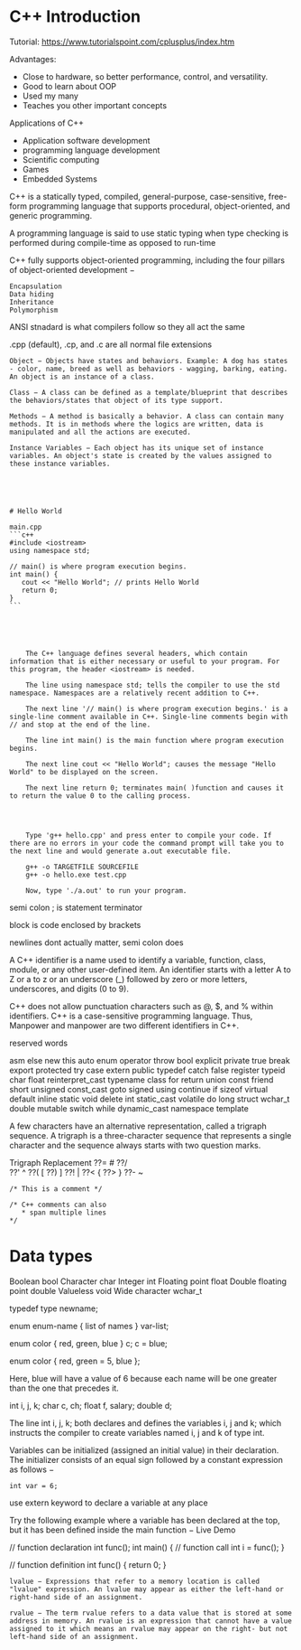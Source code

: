 
# C++ Introduction

Tutorial: https://www.tutorialspoint.com/cplusplus/index.htm

Advantages:
* Close to hardware, so better performance, control, and versatility.
* Good to learn about OOP
* Used my many
* Teaches you other important concepts



Applications of C++
* Application software development
* programming language development
* Scientific computing
* Games
* Embedded Systems

C++ is a statically typed, compiled, general-purpose, case-sensitive, free-form programming language that supports procedural, object-oriented, and generic programming.

A programming language is said to use static typing when type checking is performed during compile-time as opposed to run-time


C++ fully supports object-oriented programming, including the four pillars of object-oriented development −

    Encapsulation
    Data hiding
    Inheritance
    Polymorphism

ANSI stnadard is what compilers follow so they all act the same

.cpp (default), .cp, and .c are all normal file extensions




    Object − Objects have states and behaviors. Example: A dog has states - color, name, breed as well as behaviors - wagging, barking, eating. An object is an instance of a class.

    Class − A class can be defined as a template/blueprint that describes the behaviors/states that object of its type support.

    Methods − A method is basically a behavior. A class can contain many methods. It is in methods where the logics are written, data is manipulated and all the actions are executed.

    Instance Variables − Each object has its unique set of instance variables. An object's state is created by the values assigned to these instance variables.





    # Hello World

    main.cpp
    ```c++
    #include <iostream>
    using namespace std;

    // main() is where program execution begins.
    int main() {
       cout << "Hello World"; // prints Hello World
       return 0;
    }
    ```





        The C++ language defines several headers, which contain information that is either necessary or useful to your program. For this program, the header <iostream> is needed.

        The line using namespace std; tells the compiler to use the std namespace. Namespaces are a relatively recent addition to C++.

        The next line '// main() is where program execution begins.' is a single-line comment available in C++. Single-line comments begin with // and stop at the end of the line.

        The line int main() is the main function where program execution begins.

        The next line cout << "Hello World"; causes the message "Hello World" to be displayed on the screen.

        The next line return 0; terminates main( )function and causes it to return the value 0 to the calling process.




        Type 'g++ hello.cpp' and press enter to compile your code. If there are no errors in your code the command prompt will take you to the next line and would generate a.out executable file.

        g++ -o TARGETFILE SOURCEFILE
        g++ -o hello.exe test.cpp

        Now, type './a.out' to run your program.


semi colon ; is statement terminator

block is code enclosed by brackets

newlines dont actually matter, semi colon does


A C++ identifier is a name used to identify a variable, function, class, module, or any other user-defined item. An identifier starts with a letter A to Z or a to z or an underscore (_) followed by zero or more letters, underscores, and digits (0 to 9).

C++ does not allow punctuation characters such as @, $, and % within identifiers. C++ is a case-sensitive programming language. Thus, Manpower and manpower are two different identifiers in C++.



reserved words

asm 	else 	new 	this
auto 	enum 	operator 	throw
bool 	explicit 	private 	true
break 	export 	protected 	try
case 	extern 	public 	typedef
catch 	false 	register 	typeid
char 	float 	reinterpret_cast 	typename
class 	for 	return 	union
const 	friend 	short 	unsigned
const_cast 	goto 	signed 	using
continue 	if 	sizeof 	virtual
default 	inline 	static 	void
delete 	int 	static_cast 	volatile
do 	long 	struct 	wchar_t
double 	mutable 	switch 	while
dynamic_cast 	namespace 	template 	 


A few characters have an alternative representation, called a trigraph sequence. A trigraph is a three-character sequence that represents a single character and the sequence always starts with two question marks.


Trigraph 	Replacement
??= 	#
??/ 	\
??' 	^
??( 	[
??) 	]
??! 	|
??< 	{
??> 	}
??- 	~


```
/* This is a comment */

/* C++ comments can also
   * span multiple lines
*/
```

# Data types
Boolean 	bool
Character 	char
Integer 	int
Floating point 	float
Double floating point 	double
Valueless 	void
Wide character 	wchar_t



typedef type newname;

enum enum-name { list of names } var-list;

enum color { red, green, blue } c;
c = blue;

enum color { red, green = 5, blue };

Here, blue will have a value of 6 because each name will be one greater than the one that precedes it.



int    i, j, k;
char   c, ch;
float  f, salary;
double d;

The line int i, j, k; both declares and defines the variables i, j and k; which instructs the compiler to create variables named i, j and k of type int.

Variables can be initialized (assigned an initial value) in their declaration. The initializer consists of an equal sign followed by a constant expression as follows −
```
int var = 6;
```

use extern keyword to declare a variable at any place


Try the following example where a variable has been declared at the top, but it has been defined inside the main function −
Live Demo

// function declaration
int func();
int main() {
   // function call
   int i = func();
}

// function definition
int func() {
   return 0;
}




    lvalue − Expressions that refer to a memory location is called "lvalue" expression. An lvalue may appear as either the left-hand or right-hand side of an assignment.

    rvalue − The term rvalue refers to a data value that is stored at some address in memory. An rvalue is an expression that cannot have a value assigned to it which means an rvalue may appear on the right- but not left-hand side of an assignment.
